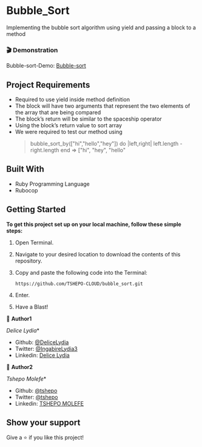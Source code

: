 # Bubble_Sort
Implementing the bubble sort algorithm using yield and passing a block to a method 


### 🎬 Demonstration

Bubble-sort-Demo: [Bubble-sort]("http://upload.wikimedia.org/wikipedia/commons/c/c8/Bubble-sort-example-300px.gif")


## Project Requirements

- Required to use yield inside method definition
- The block will have two arguments that represent the two elements of the array that are being compared
- The block’s return will be similar to the spaceship operator 
- Using the block’s return value to sort array
- We were required to test our method using
  > bubble_sort_by(["hi","hello","hey"]) do |left,right|
  >   left.length - right.length
  > end
  => ["hi", "hey", "hello"


## Built With
 - Ruby Programming Language
 - Rubocop
 

## Getting Started

**To get this project set up on your local machine, follow these simple steps:**

1. Open Terminal.

2. Navigate to your desired location to download the contents of this repository.

3. Copy and paste the following code into the Terminal:


   ``` https://github.com/TSHEPO-CLOUD/bubble_sort.git ```

4. Enter.

5. Have a Blast!

👤 **Author1**

*Delice Lydia**

- Github: [@DeliceLydia](https://github.com/DeliceLydia)
- Twitter: [@IngabireLydia3](https://twitter.com/IngabireLydia)
- Linkedin: [Delice Lydia](https://www.linkedin.com/in/delice-lydia-91b55b167/)

👤 **Author2**

*Tshepo Molefe**

- Github: [@tshepo](https://github.com/TSHEPO-CLOUD)
- Twitter: [@tshepo](https://twitter.com/tshepomolefe)
- Linkedin: [TSHEPO MOLEFE](https://linkedin.com/tshepo-molefe)

## Show your support

Give a ⭐️ if you like this project!


